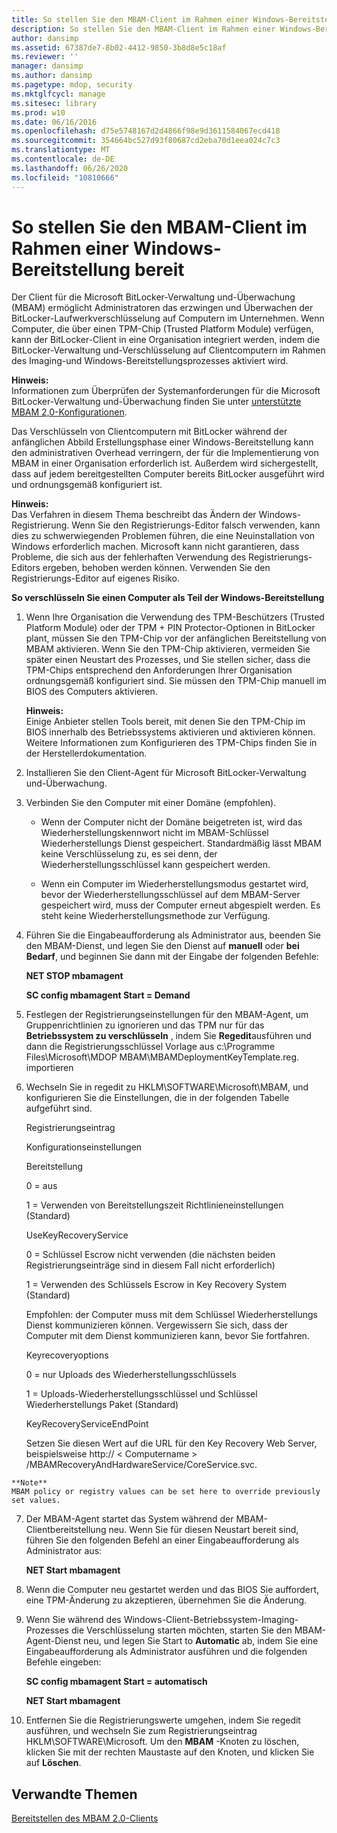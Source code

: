 ```yaml
---
title: So stellen Sie den MBAM-Client im Rahmen einer Windows-Bereitstellung bereit
description: So stellen Sie den MBAM-Client im Rahmen einer Windows-Bereitstellung bereit
author: dansimp
ms.assetid: 67387de7-8b02-4412-9850-3b8d8e5c18af
ms.reviewer: ''
manager: dansimp
ms.author: dansimp
ms.pagetype: mdop, security
ms.mktglfcycl: manage
ms.sitesec: library
ms.prod: w10
ms.date: 06/16/2016
ms.openlocfilehash: d75e5748167d2d4866f98e9d3611584067ecd418
ms.sourcegitcommit: 354664bc527d93f80687cd2eba70d1eea024c7c3
ms.translationtype: MT
ms.contentlocale: de-DE
ms.lasthandoff: 06/26/2020
ms.locfileid: "10810666"
---
```

# So stellen Sie den MBAM-Client im Rahmen einer Windows-Bereitstellung bereit


Der Client für die Microsoft BitLocker-Verwaltung und-Überwachung (MBAM) ermöglicht Administratoren das erzwingen und Überwachen der BitLocker-Laufwerkverschlüsselung auf Computern im Unternehmen. Wenn Computer, die über einen TPM-Chip (Trusted Platform Module) verfügen, kann der BitLocker-Client in eine Organisation integriert werden, indem die BitLocker-Verwaltung und-Verschlüsselung auf Clientcomputern im Rahmen des Imaging-und Windows-Bereitstellungsprozesses aktiviert wird.

**Hinweis:**  
Informationen zum Überprüfen der Systemanforderungen für die Microsoft BitLocker-Verwaltung und-Überwachung finden Sie unter [unterstützte MBAM 2,0-Konfigurationen](mbam-20-supported-configurations-mbam-2.md).



Das Verschlüsseln von Clientcomputern mit BitLocker während der anfänglichen Abbild Erstellungsphase einer Windows-Bereitstellung kann den administrativen Overhead verringern, der für die Implementierung von MBAM in einer Organisation erforderlich ist. Außerdem wird sichergestellt, dass auf jedem bereitgestellten Computer bereits BitLocker ausgeführt wird und ordnungsgemäß konfiguriert ist.

**Hinweis:**  
Das Verfahren in diesem Thema beschreibt das Ändern der Windows-Registrierung. Wenn Sie den Registrierungs-Editor falsch verwenden, kann dies zu schwerwiegenden Problemen führen, die eine Neuinstallation von Windows erforderlich machen. Microsoft kann nicht garantieren, dass Probleme, die sich aus der fehlerhaften Verwendung des Registrierungs-Editors ergeben, behoben werden können. Verwenden Sie den Registrierungs-Editor auf eigenes Risiko.



**So verschlüsseln Sie einen Computer als Teil der Windows-Bereitstellung**

1.  Wenn Ihre Organisation die Verwendung des TPM-Beschützers (Trusted Platform Module) oder der TPM + PIN Protector-Optionen in BitLocker plant, müssen Sie den TPM-Chip vor der anfänglichen Bereitstellung von MBAM aktivieren. Wenn Sie den TPM-Chip aktivieren, vermeiden Sie später einen Neustart des Prozesses, und Sie stellen sicher, dass die TPM-Chips entsprechend den Anforderungen Ihrer Organisation ordnungsgemäß konfiguriert sind. Sie müssen den TPM-Chip manuell im BIOS des Computers aktivieren.

    **Hinweis:**  
    Einige Anbieter stellen Tools bereit, mit denen Sie den TPM-Chip im BIOS innerhalb des Betriebssystems aktivieren und aktivieren können. Weitere Informationen zum Konfigurieren des TPM-Chips finden Sie in der Herstellerdokumentation.



2.  Installieren Sie den Client-Agent für Microsoft BitLocker-Verwaltung und-Überwachung.

3.  Verbinden Sie den Computer mit einer Domäne (empfohlen).

    -   Wenn der Computer nicht der Domäne beigetreten ist, wird das Wiederherstellungskennwort nicht im MBAM-Schlüssel Wiederherstellungs Dienst gespeichert. Standardmäßig lässt MBAM keine Verschlüsselung zu, es sei denn, der Wiederherstellungsschlüssel kann gespeichert werden.

    -   Wenn ein Computer im Wiederherstellungsmodus gestartet wird, bevor der Wiederherstellungsschlüssel auf dem MBAM-Server gespeichert wird, muss der Computer erneut abgespielt werden. Es steht keine Wiederherstellungsmethode zur Verfügung.

4.  Führen Sie die Eingabeaufforderung als Administrator aus, beenden Sie den MBAM-Dienst, und legen Sie den Dienst auf **manuell** oder **bei Bedarf**, und beginnen Sie dann mit der Eingabe der folgenden Befehle:

    **NET STOP mbamagent**

    **SC config mbamagent Start = Demand**

5.  Festlegen der Registrierungseinstellungen für den MBAM-Agent, um Gruppenrichtlinien zu ignorieren und das TPM nur für das **Betriebssystem zu verschlüsseln** , indem Sie **Regedit**ausführen und dann die Registrierungsschlüssel Vorlage aus c:\\Programme Files\\Microsoft\\MDOP MBAM\\MBAMDeploymentKeyTemplate.reg. importieren

6.  Wechseln Sie in regedit zu HKLM\\SOFTWARE\\Microsoft\\MBAM, und konfigurieren Sie die Einstellungen, die in der folgenden Tabelle aufgeführt sind.

    Registrierungseintrag

    Konfigurationseinstellungen

    Bereitstellung

    0 = aus

    1 = Verwenden von Bereitstellungszeit Richtlinieneinstellungen (Standard)

    UseKeyRecoveryService

    0 = Schlüssel Escrow nicht verwenden (die nächsten beiden Registrierungseinträge sind in diesem Fall nicht erforderlich)

    1 = Verwenden des Schlüssels Escrow in Key Recovery System (Standard)

    Empfohlen: der Computer muss mit dem Schlüssel Wiederherstellungs Dienst kommunizieren können. Vergewissern Sie sich, dass der Computer mit dem Dienst kommunizieren kann, bevor Sie fortfahren.

    Keyrecoveryoptions

    0 = nur Uploads des Wiederherstellungsschlüssels

    1 = Uploads-Wiederherstellungsschlüssel und Schlüssel Wiederherstellungs Paket (Standard)

    KeyRecoveryServiceEndPoint

    Setzen Sie diesen Wert auf die URL für den Key Recovery Web Server, beispielsweise http:// &lt; Computername &gt; /MBAMRecoveryAndHardwareService/CoreService.svc.



~~~
**Note**  
MBAM policy or registry values can be set here to override previously set values.
~~~



7. Der MBAM-Agent startet das System während der MBAM-Clientbereitstellung neu. Wenn Sie für diesen Neustart bereit sind, führen Sie den folgenden Befehl an einer Eingabeaufforderung als Administrator aus:

   **NET Start mbamagent**

8. Wenn die Computer neu gestartet werden und das BIOS Sie auffordert, eine TPM-Änderung zu akzeptieren, übernehmen Sie die Änderung.

9. Wenn Sie während des Windows-Client-Betriebssystem-Imaging-Prozesses die Verschlüsselung starten möchten, starten Sie den MBAM-Agent-Dienst neu, und legen Sie Start to **Automatic** ab, indem Sie eine Eingabeaufforderung als Administrator ausführen und die folgenden Befehle eingeben:

   **SC config mbamagent Start = automatisch**

   **NET Start mbamagent**

10. Entfernen Sie die Registrierungswerte umgehen, indem Sie regedit ausführen, und wechseln Sie zum Registrierungseintrag HKLM\\SOFTWARE\\Microsoft. Um den **MBAM** -Knoten zu löschen, klicken Sie mit der rechten Maustaste auf den Knoten, und klicken Sie auf **Löschen**.

## Verwandte Themen


[Bereitstellen des MBAM 2.0-Clients](deploying-the-mbam-20-client-mbam-2.md)









